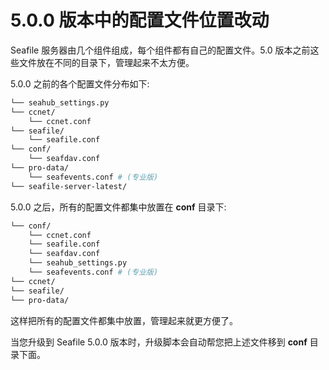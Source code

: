 # 5.0.0 版本中的配置文件位置改动

Seafile 服务器由几个组件组成，每个组件都有自己的配置文件。5.0 版本之前这些文件放在不同的目录下，管理起来不太方便。

5.0.0 之前的各个配置文件分布如下:

```sh
└── seahub_settings.py
└── ccnet/
    └── ccnet.conf
└── seafile/
    └── seafile.conf
└── conf/
    └── seafdav.conf
└── pro-data/
    └── seafevents.conf # (专业版)
└── seafile-server-latest/
```

5.0.0 之后，所有的配置文件都集中放置在 **conf** 目录下:

```sh
└── conf/
    └── ccnet.conf
    └── seafile.conf
    └── seafdav.conf
    └── seahub_settings.py
    └── seafevents.conf # (专业版)
└── ccnet/
└── seafile/
└── pro-data/
```

这样把所有的配置文件都集中放置，管理起来就更方便了。

当您升级到 Seafile 5.0.0 版本时，升级脚本会自动帮您把上述文件移到 **conf** 目录下面。
